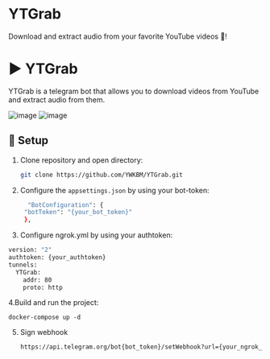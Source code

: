 # YTGrab
Download and extract audio from your favorite YouTube videos 🚀!



▶️ YTGrab
===============

YTGrab is a telegram bot that allows you to download videos from YouTube and extract audio from them.

![image](https://github.com/YWKBM/YTGrab/assets/89938515/873c7834-2430-414d-b050-70df8b316d3e) ![image](https://github.com/YWKBM/YTGrab/assets/89938515/d5f7dff0-0cf9-4a8e-b8cf-f8f39dd59c43)



## 🚀 Setup

1. Clone repository and open directory:
   ```sh
   git clone https://github.com/YWKBM/YTGrab.git
2. Configure the `appsettings.json` by using your bot-token:
   
   ```sh
     "BotConfiguration": {
    "botToken": "{your_bot_token}"
    },
3. Configure ngrok.yml by using your authtoken:
```sh
version: "2"
authtoken: {your_authtoken}
tunnels:
  YTGrab:
    addr: 80
    proto: http
```
4.Build and run the project:

    docker-compose up -d

    
5. Sign webhook
   ```sh
   https://api.telegram.org/bot{bot_token}/setWebhook?url={your_ngrok_tunnel_url}
   ```
